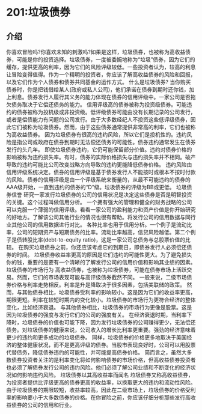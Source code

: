 # 201:垃圾债券
## 介绍
你喜欢冒险吗?你喜欢未知的刺激吗?如果是这样，垃圾债券，也被称为高收益债券，可能是你的投资选择。垃圾债券，一度被委婉地称为“垃圾”债券，因为它们的缓存，提供更高的利率，因为它们的风险评级较低。一些投资者认为，较高的利息让冒险变得值得。作为一个精明的投资者，你应该了解高收益债券的风险和回报，以及它们作为个人债券和债券共同基金的运作方式。
什么是垃圾债券?
当你购买债券时，你是把钱借给某人(政府或私人公司)，他们承诺在债券到期时还你钱，加上利息。债券发行人履行其义务的能力体现在债券的信用评级中。一家公司是否拖欠债务取决于它偿还债务的能力。
信用评级高的债券被称为投资级债券。可能违约的债券被称为投机级或非投资级。低评级债券可能由没有长期记录的公司发行，或者是偿债能力有问题的公司发行。由于大多数经纪人不投资这些低评级债券，因此它们被称为垃圾债券。然而，由于这些债券通常提供非常高的利率，它们也被称为高收益债券。
因为垃圾债券有很高的违约风险，所以它们是投机性的。违约风险是指公司或政府在债券到期时无法偿还债务的可能性。债券违约通常发生在债券发行的头几年。
即使垃圾债券违约，它仍可能保留部分价值。违约对债券价格的影响被称为违约损失率。有时，债券的实际价格损失与违约损失率并不相同。破产导致的违约可能比公司改变战略方向导致的违约更能降低债券价格。
违约风险由信用评级系统决定。债券的信用评级是基于债券发行人不能按时或根本不按时付款的风险。债券的信用评级是由一个评级系统来衡量的，从最不可能违约的债券的AAA级开始，一直到违约的债券的“D”级。垃圾债券的评级为BB或更低。
垃圾债券信誉
研究一家发行垃圾债券的公司的信用状况是决定这些债券是否是明智投资的关键。这个过程叫做信用分析。
一个拥有强大的管理和健全的财务战略的公司可以克服一个薄弱的信用评级。看看一家公司的盈利能力和资产价值是你开始研究的好地方。了解该公司其他行业的情况也很有帮助。将发行公司的信用数据与同行业其他公司的信用数据进行对比。
各种比率也用于信用分析。一个例子是流动比率，公司的短期资产与短期债务的比率。流动比率越高，信贷风险越低。第二个例子是债转股比率(debt-to-equity ratio)，这是一家公司总债务与总股票价值的比较。
在购买垃圾债券之前，你还应该考虑它的到期日，即债券发行人必须偿还债券的时间。
垃圾债券收益率更高的原因是它们违约的可能性更大。为了避免损失你的钱，重要的是要有一个清晰的了解发行公司的信用价值和影响其业绩的因素。
垃圾债券的市场行为
高收益债券，也被称为垃圾债券，可能在债券市场上活跃交易。然而，它们的市场表现可能与高评级债券截然不同。
一般来说，二级市场债券价格与利率走势相反。利率是升是降取决于很多因素，包括美联储的政策。
然而，与其他债券相比，垃圾债券受利率的影响较小。这是因为它们的收益率更高，期限更短。利率在较短时期内的变化较小。垃圾债券的市场行为更符合经济的整体变化，比如经济衰退。
与其他债券相比，垃圾债券的市场行为更像是股票。这是因为垃圾债券的强度与发行它们的公司的强度有关。
在经济衰退时期，当利率下降时，垃圾债券的价值也可能下降，因为发行垃圾债券的公司赚得更少，无法偿还债务。对垃圾债券的健康来说，公司收入的增长比利率更重要。强劲的经济意味着更少的违约和更多成功的垃圾债券。
同样，垃圾债券的价格更多地取决于美国经济的整体健康状况，而不是更高评级的债券。当股市表现良好时，公司可以用股票代替债务，降低债券违约的可能性，并可能提高债券价格。
简而言之，虽然大多数债券投资者关注的是利率变化将如何影响债券的市场价格，但高收益债券投资者也必须了解债券发行公司的违约风险。他们必须了解公司业绩和不断变化的经济状况如何影响违约风险。
垃圾债券以其高收益率而闻名
垃圾债券又称高收益债券，为投资者提供比评级更高的债券更高的收益率，以换取更大的违约和流动性风险。由于垃圾债券的期限较短，收益率较高，因此在二级市场上，垃圾债券的价格受利率的影响要小于大多数债券的价格。在你冒险之前，你应该仔细分析那些发行高收益债券的公司的信用和行业。
